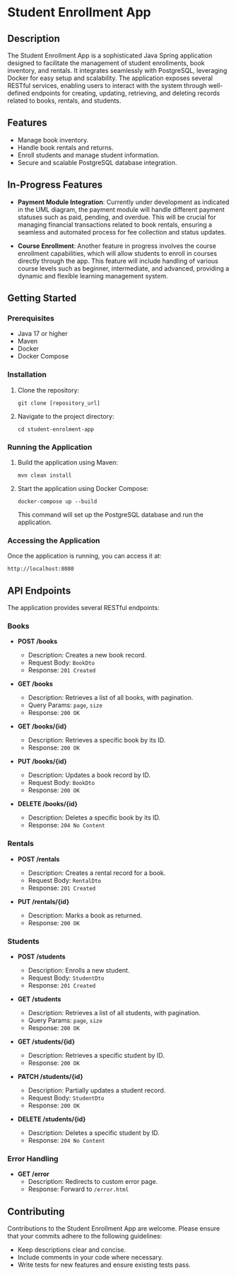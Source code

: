 # Student Enrollment App

## Description

The Student Enrollment App is a sophisticated Java Spring application designed to facilitate the management of student enrollments, book inventory, and rentals. It integrates seamlessly with PostgreSQL, leveraging Docker for easy setup and scalability. The application exposes several RESTful services, enabling users to interact with the system through well-defined endpoints for creating, updating, retrieving, and deleting records related to books, rentals, and students.

## Features

- Manage book inventory.
- Handle book rentals and returns.
- Enroll students and manage student information.
- Secure and scalable PostgreSQL database integration.

## In-Progress Features

- **Payment Module Integration**: Currently under development as indicated in the UML diagram, the payment module will handle different payment statuses such as paid, pending, and overdue. This will be crucial for managing financial transactions related to book rentals, ensuring a seamless and automated process for fee collection and status updates.

- **Course Enrollment**: Another feature in progress involves the course enrollment capabilities, which will allow students to enroll in courses directly through the app. This feature will include handling of various course levels such as beginner, intermediate, and advanced, providing a dynamic and flexible learning management system.

## Getting Started

### Prerequisites

- Java 17 or higher
- Maven
- Docker
- Docker Compose

### Installation

1. Clone the repository:
   ```
   git clone [repository_url]
   ```
2. Navigate to the project directory:
   ```
   cd student-enrolment-app
   ```

### Running the Application

1. Build the application using Maven:
   ```
   mvn clean install
   ```
2. Start the application using Docker Compose:
   ```
   docker-compose up --build
   ```
   This command will set up the PostgreSQL database and run the application.

### Accessing the Application

Once the application is running, you can access it at:
```
http://localhost:8080
```

## API Endpoints

The application provides several RESTful endpoints:

### Books

- **POST /books**
    - Description: Creates a new book record.
    - Request Body: `BookDto`
    - Response: `201 Created`

- **GET /books**
    - Description: Retrieves a list of all books, with pagination.
    - Query Params: `page`, `size`
    - Response: `200 OK`

- **GET /books/{id}**
    - Description: Retrieves a specific book by its ID.
    - Response: `200 OK`

- **PUT /books/{id}**
    - Description: Updates a book record by ID.
    - Request Body: `BookDto`
    - Response: `200 OK`

- **DELETE /books/{id}**
    - Description: Deletes a specific book by its ID.
    - Response: `204 No Content`

### Rentals

- **POST /rentals**
    - Description: Creates a rental record for a book.
    - Request Body: `RentalDto`
    - Response: `201 Created`

- **PUT /rentals/{id}**
    - Description: Marks a book as returned.
    - Response: `200 OK`

### Students

- **POST /students**
    - Description: Enrolls a new student.
    - Request Body: `StudentDto`
    - Response: `201 Created`

- **GET /students**
    - Description: Retrieves a list of all students, with pagination.
    - Query Params: `page`, `size`
    - Response: `200 OK`

- **GET /students/{id}**
    - Description: Retrieves a specific student by ID.
    - Response: `200 OK`

- **PATCH /students/{id}**
    - Description: Partially updates a student record.
    - Request Body: `StudentDto`
    - Response: `200 OK`

- **DELETE /students/{id}**
    - Description: Deletes a specific student by ID.
    - Response: `204 No Content`

### Error Handling

- **GET /error**
    - Description: Redirects to custom error page.
    - Response: Forward to `/error.html`

## Contributing

Contributions to the Student Enrollment App are welcome. Please ensure that your commits adhere to the following guidelines:

- Keep descriptions clear and concise.
- Include comments in your code where necessary.
- Write tests for new features and ensure existing tests pass.
